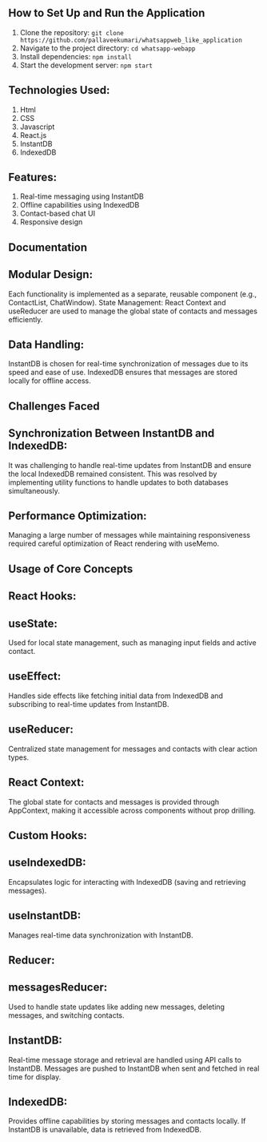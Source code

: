 ## How to Set Up and Run the Application
1. Clone the repository: `git clone https://github.com/pallaveekumari/whatsappweb_like_application`
2. Navigate to the project directory: `cd whatsapp-webapp`
3. Install dependencies: `npm install`
4. Start the development server: `npm start`

## Technologies Used:

1. Html
2. CSS
3. Javascript
4. React.js
5. InstantDB 
6. IndexedDB 

## Features:

1. Real-time messaging using InstantDB 
2. Offline capabilities using IndexedDB 
3. Contact-based chat UI 
4. Responsive design 

## Documentation

## Modular Design:
Each functionality is implemented as a separate, reusable component (e.g., ContactList, ChatWindow).
State Management: React Context and useReducer are used to manage the global state of contacts and messages efficiently.

## Data Handling:
InstantDB is chosen for real-time synchronization of messages due to its speed and ease of use.
IndexedDB ensures that messages are stored locally for offline access.

## Challenges Faced

## Synchronization Between InstantDB and IndexedDB: 

It was challenging to handle real-time updates from InstantDB and ensure the local IndexedDB remained consistent. This was resolved by implementing utility functions to handle updates to both databases simultaneously.

## Performance Optimization: 

Managing a large number of messages while maintaining responsiveness required careful optimization of React rendering with useMemo.

## Usage of Core Concepts

## React Hooks:

## useState: 

Used for local state management, such as managing input fields and active contact.
## useEffect: 

Handles side effects like fetching initial data from IndexedDB and subscribing to real-time updates from InstantDB.
## useReducer: 

Centralized state management for messages and contacts with clear action types.

## React Context:

The global state for contacts and messages is provided through AppContext, making it accessible across components without prop drilling.

## Custom Hooks:

## useIndexedDB: 

Encapsulates logic for interacting with IndexedDB (saving and retrieving messages).

## useInstantDB: 

Manages real-time data synchronization with InstantDB.

## Reducer:

## messagesReducer: 

Used to handle state updates like adding new messages, deleting messages, and switching contacts.

## InstantDB:

Real-time message storage and retrieval are handled using API calls to InstantDB. Messages are pushed to InstantDB when sent and fetched in real time for display.
## IndexedDB:

Provides offline capabilities by storing messages and contacts locally. If InstantDB is unavailable, data is retrieved from IndexedDB.
